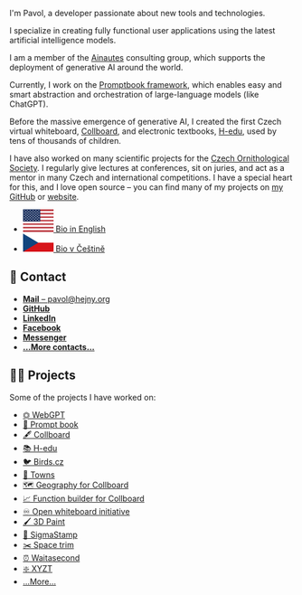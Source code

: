 <!--
# 👨‍💼 Pavol Hejný
-->

I'm Pavol, a developer passionate about new tools and technologies.

I specialize in creating fully functional user applications using the latest artificial intelligence models.

I am a member of the [Ainautes](https://www.ainautes.com/) consulting group, which supports the deployment of generative AI around the world.

Currently, I work on the [Promptbook framework](https://www.npmjs.com/package/@promptbook/utils), which enables easy and smart abstraction and orchestration of large-language models (like ChatGPT).

Before the massive emergence of generative AI, I created the first Czech virtual whiteboard, [Collboard](https://collboard.com/), and electronic textbooks, [H-edu](https://www.h-edu.cz/), used by tens of thousands of children.

I have also worked on many scientific projects for the [Czech Ornithological Society](https://www.birdlife.cz/). I regularly give lectures at conferences, sit on juries, and act as a mentor in many Czech and international competitions. I have a special heart for this, and I love open source – you can find many of my projects on [my GitHub](https://github.com/hejny) or [website](https://www.pavolhejny.com/).

-   [![British flag](./public/locale-flags/en.svg) Bio in English](https://pavolhejny.com/)
-   [![Česká vlajka](./public/locale-flags/cs.svg) Bio v Češtině](https://pavolhejny.cz/)

## 📩 Contact

<!-- TODO: Put icon before each contact -->

-   [**Mail** –⁠ pavol@hejny.org](mailto:me@pavolhejny.com)
-   [**GitHub**](https://github.com/hejny/)
-   [**LinkedIn**](https://www.linkedin.com/in/hejny/)
-   [**Facebook**](https://www.facebook.com/hejny)
-   [**Messenger**](http://m.me/hejny)
-   [**…More contacts…**](./documents/contact.md)

## 👨‍🏭 Projects

<!-- TODO: !!5 Describe the projects -->

Some of the projects I have worked on:<br/>

-   [⏣ WebGPT](https://webgpt.cz/?partner=ph&utm_medium=referral&utm_source=personal-page&utm_content=readme&utm_campaign=partner-ph)
-   [📖 Prompt book](https://github.com/webgptorg/promptbook)
-   [🖋 Collboard](https://collboard.com/)
-   [📚 H-edu](https://www.h-edu.cz/)
-   [🐦 Birds.cz](https://birds.cz/)
-   [🌆 Towns](https://github.com/townsgame)
-   [🗺️ Geography for Collboard](https://github.com/collboard/map)
-   [📈 Function builder for Collboard](https://github.com/collboard/function-builder)
-   [♾️ Open whiteboard initiative](https://github.com/collboard/owbi)
-   [🖌 3D Paint](https://vrpaint.github.io/3d-paint/)
-   [📜 SigmaStamp](https://github.com/sigmastamp/sigmastamp-frontend)
-   [✂️ Space trim](https://github.com/hejny/spacetrim)
-   [⏰ Waitasecond](https://hejny.github.io/waitasecond/)
-   [❇️ XYZT](https://github.com/hejny/xyzt)
-   […More…](./documents/projects.md)
